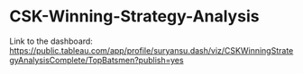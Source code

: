 # CSK-Winning-Strategy-Analysis

Link to the dashboard:
https://public.tableau.com/app/profile/suryansu.dash/viz/CSKWinningStrategyAnalysisComplete/TopBatsmen?publish=yes

